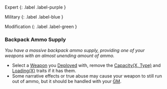 
Expert
{: .label .label-purple }

Military
{: .label .label-blue }

Modification
{: .label .label-green }
### Backpack Ammo Supply
*You have a massive backpack ammo supply, providing one of your weapons with an almost unending amount of ammo.*
* Select a [Weapon](Core/Weapons) you [Deployed](Deployment) with, remove the [Capacity(X, Type)](Core/Weapon-Traits#Capacity(X,%20Type)) and [Loading(X)](Core/Weapon-Traits#Loading(X)) traits if it has them. 
* Some narrative effects or true abuse may cause your weapon to still run out of ammo, but it should be handled with your [GM](Core/How-To-Play#GM).

